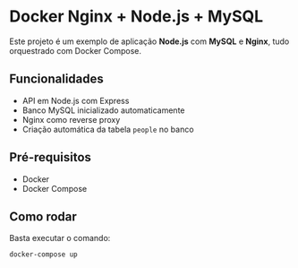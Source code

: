 # Docker Nginx + Node.js + MySQL

Este projeto é um exemplo de aplicação **Node.js** com **MySQL** e **Nginx**, tudo orquestrado com Docker Compose.

## Funcionalidades

- API em Node.js com Express
- Banco MySQL inicializado automaticamente
- Nginx como reverse proxy
- Criação automática da tabela `people` no banco

## Pré-requisitos

- Docker
- Docker Compose

## Como rodar

Basta executar o comando:

```bash
docker-compose up
